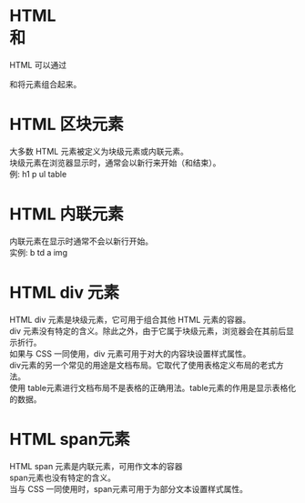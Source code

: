 # HTML <div> 和<span>
HTML 可以通过 <div> 和<span>将元素组合起来。</p>
# HTML 区块元素
大多数 HTML 元素被定义为块级元素或内联元素。  
块级元素在浏览器显示时，通常会以新行来开始（和结束）。  
例: h1 p ul table   
# HTML 内联元素  
内联元素在显示时通常不会以新行开始。  
实例: b td  a img  
# HTML div 元素  
HTML div 元素是块级元素，它可用于组合其他 HTML 元素的容器。  
div 元素没有特定的含义。除此之外，由于它属于块级元素，浏览器会在其前后显示折行。  
如果与 CSS 一同使用，div 元素可用于对大的内容块设置样式属性。  
div元素的另一个常见的用途是文档布局。它取代了使用表格定义布局的老式方法。  
使用 table元素进行文档布局不是表格的正确用法。table元素的作用是显示表格化的数据。  
# HTML span元素  
HTML span 元素是内联元素，可用作文本的容器  
span元素也没有特定的含义。  
当与 CSS 一同使用时，span元素可用于为部分文本设置样式属性。  
